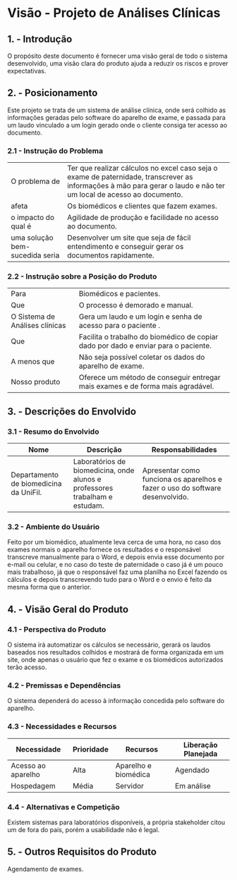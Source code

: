 # Visão - Projeto de Análises Clínicas  

## 1. - Introdução

O propósito deste documento é fornecer uma visão geral de todo o sistema desenvolvido, uma visão clara do produto ajuda a reduzir os riscos e prover expectativas.

## 2. - Posicionamento

Este projeto se trata de um sistema de análise clínica, onde será colhido as informações geradas pelo software do aparelho de exame, e passada para um laudo vinculado a um login gerado onde o cliente consiga ter acesso ao documento.

### 2.1 - Instrução do Problema

|        |        |
| ------ | ------ |
| O problema de | Ter que realizar cálculos no excel caso seja o exame de paternidade, transcrever as informações à mão para gerar o laudo e não ter um local de acesso ao documento. |
| afeta | Os biomédicos e clientes que fazem exames. |
| o impacto do qual é | Agilidade de produção e facilidade no acesso ao documento. |
| uma solução bem-sucedida seria | Desenvolver um site que seja de fácil entendimento e conseguir gerar os documentos rapidamente. |

### 2.2 - Instrução sobre a Posição do Produto

|        |        |
| ------ | ------ |
| Para | Biomédicos e pacientes. |
| Que | O processo é demorado e manual. |
| O Sistema de Análises clínicas | Gera um laudo e um login e senha de acesso para o paciente . |
| Que | Facilita o trabalho do biomédico de copiar dado por dado e enviar para o paciente. |
| A menos que | Não seja possível coletar os dados do aparelho de exame. |
| Nosso produto | Oferece um método de conseguir entregar mais exames e de forma mais agradável. |

## 3. - Descrições do Envolvido

### 3.1 - Resumo do Envolvido

| Nome | Descrição | Responsabilidades |
| ------ | ------ | ------ |
| Departamento de biomedicina da UniFil. | Laboratórios de biomedicina, onde alunos e professores trabalham e estudam. | Apresentar como funciona os aparelhos e fazer o uso do software desenvolvido. |

### 3.2 - Ambiente do Usuário

Feito por um biomédico, atualmente leva cerca de uma hora, no caso dos exames normais o aparelho fornece os resultados e o responsável transcreve manualmente para o Word, e depois envia esse documento por e-mail ou celular, e no caso do teste de paternidade o caso já é um pouco mais trabalhoso, já que o responsável faz uma planilha no Excel fazendo os cálculos e depois transcrevendo tudo para o Word e o envio é feito da mesma forma que o anterior.

## 4. - Visão Geral do Produto

### 4.1 - Perspectiva do Produto

O sistema irá automatizar os cálculos se necessário, gerará os laudos baseados nos resultados colhidos e mostrará de forma organizada em um site, onde apenas o usuário que fez o exame e os biomédicos autorizados terão acesso.  

### 4.2 - Premissas e Dependências

O sistema dependerá do acesso à informação concedida pelo software do aparelho.

### 4.3 - Necessidades e Recursos

| Necessidade | Prioridade | Recursos | Liberação Planejada |
| ------ | ------ | ------ | ------ |
| Acesso ao aparelho | Alta | Aparelho e biomédica | Agendado |
| Hospedagem | Média | Servidor | Em análise |

### 4.4 - Alternativas e Competição

Existem sistemas para laboratórios disponíveis, a própria stakeholder citou um de fora do país, porém a usabilidade não é legal.

## 5. - Outros Requisitos do Produto

Agendamento de exames.
